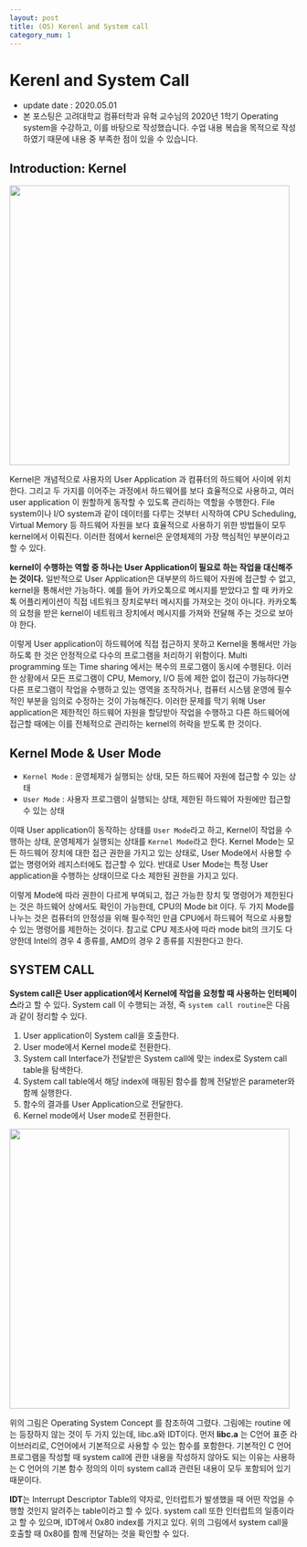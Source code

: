 ```yaml
---
layout: post
title: (OS) Kerenl and System call
category_num: 1
---
```


# Kerenl and System Call

- update date : 2020.05.01
- 본 포스팅은 고려대학교 컴퓨터학과 유혁 교수님의 2020년 1학기 Operating system을 수강하고, 이를 바탕으로 작성했습니다. 수업 내용 복습을 목적으로 작성하였기 때문에 내용 중 부족한 점이 있을 수 있습니다.

## Introduction: Kernel

<img src="{{site.image_url}}/study/kernel_location.png" style="width:35em">

Kernel은 개념적으로 사용자의 User Application 과 컴퓨터의 하드웨어 사이에 위치한다. 그리고 두 가지를 이어주는 과정에서 하드웨어를 보다 효율적으로 사용하고, 여러 user application 이 원할하게 동작할 수 있도록 관리하는 역할을 수행한다. File system이나 I/O system과 같이 데이터를 다루는 것부터 시작하여 CPU Scheduling, Virtual Memory 등 하드웨어 자원을 보다 효율적으로 사용하기 위한 방법들이 모두 kernel에서 이뤄진다. 이러한 점에서 kernel은 운영체제의 가장 핵심적인 부분이라고 할 수 있다.

**kernel이 수행하는 역할 중 하나는 User Application이 필요로 하는 작업을 대신해주는 것이다.** 일반적으로 User Application은 대부분의 하드웨어 자원에 접근할 수 없고, kernel을 통해서만 가능하다. 예를 들어 카카오톡으로 메시지를 받았다고 할 때 카카오톡 어플리케이션이 직접 네트워크 장치로부터 메시지를 가져오는 것이 아니다. 카카오톡의 요청을 받은 kernel이 네트워크 장치에서 메시지를 가져와 전달해 주는 것으로 보아야 한다.

이렇게 User application이 하드웨어에 직접 접근하지 못하고 Kernel을 통해서만 가능하도록 한 것은 안정적으로 다수의 프로그램을 처리하기 위함이다. Multi programming 또는 Time sharing 에서는 복수의 프로그램이 동시에 수행된다. 이러한 상황에서 모든 프로그램이 CPU, Memory, I/O 등에 제한 없이 접근이 가능하다면 다른 프로그램이 작업을 수행하고 있는 영역을 조작하거나, 컴퓨터 시스템 운영에 필수적인 부분을 임의로 수정하는 것이 가능해진다. 이러한 문제를 막기 위해 User application은 제한적인 하드웨어 자원을 할당받아 작업을 수행하고 다른 하드웨어에 접근할 때에는 이를 전체적으로 관리하는 kernel의 허락을 받도록 한 것이다.

## Kernel Mode & User Mode

- `Kernel Mode` : 운영체제가 실행되는 상태, 모든 하드웨어 자원에 접근할 수 있는 상태
- `User Mode` : 사용자 프로그램이 실행되는 상태, 제한된 하드웨어 자원에만 접근할 수 있는 상태

이때 User application이 동작하는 상태를 `User Mode`라고 하고, Kernel이 작업을 수행하는 상태, 운영체제가 실행되는 상태를 `Kernel Mode`라고 한다. Kernel Mode는 모든 하드웨어 장치에 대한 접근 권한을 가지고 있는 상태로, User Mode에서 사용할 수 없는 명령어와 레지스터에도 접근할 수 있다. 반대로 User Mode는 특정 User application을 수행하는 상태이므로 다소 제한된 권한을 가지고 있다.

이렇게 Mode에 따라 권한이 다르게 부여되고, 접근 가능한 장치 및 명령어가 제한된다는 것은 하드웨어 상에서도 확인이 가능한데, CPU의 Mode bit 이다. 두 가지 Mode를 나누는 것은 컴퓨터의 안정성을 위해 필수적인 만큼 CPU에서 하드웨어 적으로 사용할 수 있는 명령어를 제한하는 것이다. 참고로 CPU 제조사에 따라 mode bit의 크기도 다양한데 Intel의 경우 4 종류를, AMD의 경우 2 종류를 지원한다고 한다.

## SYSTEM CALL

**System call은 User application에서 Kernel에 작업을 요청할 때 사용하는 인터페이스**라고 할 수 있다. System call 이 수행되는 과정, 즉 `system call routine`은 다음과 같이 정리할 수 있다.

1. User application이 System call을 호출한다.
2. User mode에서 Kernel mode로 전환한다.
3. System call Interface가 전달받은 System call에 맞는 index로 System call table을 탐색한다.
4. System call table에서 해당 index에 매핑된 함수를 함께 전달받은 parameter와 함께 실행한다.
5. 함수의 결과를 User Application으로 전달한다.
6. Kernel mode에서 User mode로 전환한다.

<img src="{{site.image_url}}/study/system_call.png" style="width:35em">

위의 그림은 Operating System Concept 를 참조하여 그렸다. 그림에는 routine 에는 등장하지 않는 것이 두 가지 있는데, libc.a와 IDT이다. 먼저 **libc.a** 는 C언어 표준 라이브러리로, C언어에서 기본적으로 사용할 수 있는 함수를 포함한다. 기본적인 C 언어 프로그램을 작성할 때 system call에 관한 내용을 작성하지 않아도 되는 이유는 사용하는 C 언어의 기본 함수 정의의 이미 system call과 관련된 내용이 모두 포함되어 있기 때문이다.

**IDT**는 Interrupt Descriptor Table의 약자로, 인터럽트가 발생했을 때 어떤 작업을 수행할 것인지 알려주는 table이라고 할 수 있다. system call 또한 인터럽트의 일종이라고 할 수 있으며, IDT에서 0x80 index를 가지고 있다. 위의 그림에서 system call을 호출할 때 0x80를 함께 전달하는 것을 확인할 수 있다.